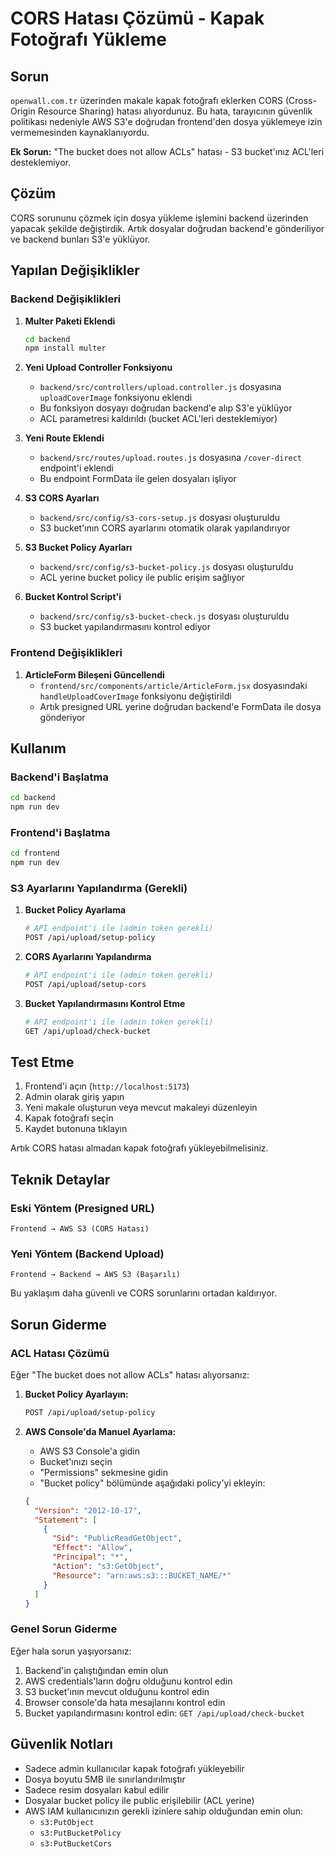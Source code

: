 # CORS Hatası Çözümü - Kapak Fotoğrafı Yükleme

## Sorun
`openwall.com.tr` üzerinden makale kapak fotoğrafı eklerken CORS (Cross-Origin Resource Sharing) hatası alıyordunuz. Bu hata, tarayıcının güvenlik politikası nedeniyle AWS S3'e doğrudan frontend'den dosya yüklemeye izin vermemesinden kaynaklanıyordu.

**Ek Sorun:** "The bucket does not allow ACLs" hatası - S3 bucket'ınız ACL'leri desteklemiyor.

## Çözüm
CORS sorununu çözmek için dosya yükleme işlemini backend üzerinden yapacak şekilde değiştirdik. Artık dosyalar doğrudan backend'e gönderiliyor ve backend bunları S3'e yüklüyor.

## Yapılan Değişiklikler

### Backend Değişiklikleri

1. **Multer Paketi Eklendi**
   ```bash
   cd backend
   npm install multer
   ```

2. **Yeni Upload Controller Fonksiyonu**
   - `backend/src/controllers/upload.controller.js` dosyasına `uploadCoverImage` fonksiyonu eklendi
   - Bu fonksiyon dosyayı doğrudan backend'e alıp S3'e yüklüyor
   - ACL parametresi kaldırıldı (bucket ACL'leri desteklemiyor)

3. **Yeni Route Eklendi**
   - `backend/src/routes/upload.routes.js` dosyasına `/cover-direct` endpoint'i eklendi
   - Bu endpoint FormData ile gelen dosyaları işliyor

4. **S3 CORS Ayarları**
   - `backend/src/config/s3-cors-setup.js` dosyası oluşturuldu
   - S3 bucket'ının CORS ayarlarını otomatik olarak yapılandırıyor

5. **S3 Bucket Policy Ayarları**
   - `backend/src/config/s3-bucket-policy.js` dosyası oluşturuldu
   - ACL yerine bucket policy ile public erişim sağlıyor

6. **Bucket Kontrol Script'i**
   - `backend/src/config/s3-bucket-check.js` dosyası oluşturuldu
   - S3 bucket yapılandırmasını kontrol ediyor

### Frontend Değişiklikleri

1. **ArticleForm Bileşeni Güncellendi**
   - `frontend/src/components/article/ArticleForm.jsx` dosyasındaki `handleUploadCoverImage` fonksiyonu değiştirildi
   - Artık presigned URL yerine doğrudan backend'e FormData ile dosya gönderiyor

## Kullanım

### Backend'i Başlatma
```bash
cd backend
npm run dev
```

### Frontend'i Başlatma
```bash
cd frontend
npm run dev
```

### S3 Ayarlarını Yapılandırma (Gerekli)

1. **Bucket Policy Ayarlama**
   ```bash
   # API endpoint'i ile (admin token gerekli)
   POST /api/upload/setup-policy
   ```

2. **CORS Ayarlarını Yapılandırma**
   ```bash
   # API endpoint'i ile (admin token gerekli)
   POST /api/upload/setup-cors
   ```

3. **Bucket Yapılandırmasını Kontrol Etme**
   ```bash
   # API endpoint'i ile (admin token gerekli)
   GET /api/upload/check-bucket
   ```

## Test Etme

1. Frontend'i açın (`http://localhost:5173`)
2. Admin olarak giriş yapın
3. Yeni makale oluşturun veya mevcut makaleyi düzenleyin
4. Kapak fotoğrafı seçin
5. Kaydet butonuna tıklayın

Artık CORS hatası almadan kapak fotoğrafı yükleyebilmelisiniz.

## Teknik Detaylar

### Eski Yöntem (Presigned URL)
```
Frontend → AWS S3 (CORS Hatası)
```

### Yeni Yöntem (Backend Upload)
```
Frontend → Backend → AWS S3 (Başarılı)
```

Bu yaklaşım daha güvenli ve CORS sorunlarını ortadan kaldırıyor.

## Sorun Giderme

### ACL Hatası Çözümü
Eğer "The bucket does not allow ACLs" hatası alıyorsanız:

1. **Bucket Policy Ayarlayın:**
   ```bash
   POST /api/upload/setup-policy
   ```

2. **AWS Console'da Manuel Ayarlama:**
   - AWS S3 Console'a gidin
   - Bucket'ınızı seçin
   - "Permissions" sekmesine gidin
   - "Bucket policy" bölümünde aşağıdaki policy'yi ekleyin:

   ```json
   {
     "Version": "2012-10-17",
     "Statement": [
       {
         "Sid": "PublicReadGetObject",
         "Effect": "Allow",
         "Principal": "*",
         "Action": "s3:GetObject",
         "Resource": "arn:aws:s3:::BUCKET_NAME/*"
       }
     ]
   }
   ```

### Genel Sorun Giderme

Eğer hala sorun yaşıyorsanız:

1. Backend'in çalıştığından emin olun
2. AWS credentials'ların doğru olduğunu kontrol edin
3. S3 bucket'ının mevcut olduğunu kontrol edin
4. Browser console'da hata mesajlarını kontrol edin
5. Bucket yapılandırmasını kontrol edin: `GET /api/upload/check-bucket`

## Güvenlik Notları

- Sadece admin kullanıcılar kapak fotoğrafı yükleyebilir
- Dosya boyutu 5MB ile sınırlandırılmıştır
- Sadece resim dosyaları kabul edilir
- Dosyalar bucket policy ile public erişilebilir (ACL yerine)
- AWS IAM kullanıcınızın gerekli izinlere sahip olduğundan emin olun:
  - `s3:PutObject`
  - `s3:PutBucketPolicy`
  - `s3:PutBucketCors` 